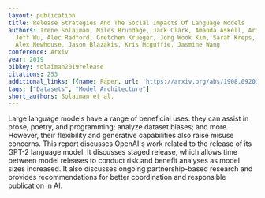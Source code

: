 ```yaml
---
layout: publication
title: Release Strategies And The Social Impacts Of Language Models
authors: Irene Solaiman, Miles Brundage, Jack Clark, Amanda Askell, Ariel Herbert-voss,
  Jeff Wu, Alec Radford, Gretchen Krueger, Jong Wook Kim, Sarah Kreps, Miles Mccain,
  Alex Newhouse, Jason Blazakis, Kris Mcguffie, Jasmine Wang
conference: Arxiv
year: 2019
bibkey: solaiman2019release
citations: 253
additional_links: [{name: Paper, url: 'https://arxiv.org/abs/1908.09203'}]
tags: ["Datasets", "Model Architecture"]
short_authors: Solaiman et al.
---
```

Large language models have a range of beneficial uses: they can assist in
prose, poetry, and programming; analyze dataset biases; and more. However,
their flexibility and generative capabilities also raise misuse concerns. This
report discusses OpenAI's work related to the release of its GPT-2 language
model. It discusses staged release, which allows time between model releases to
conduct risk and benefit analyses as model sizes increased. It also discusses
ongoing partnership-based research and provides recommendations for better
coordination and responsible publication in AI.